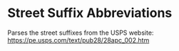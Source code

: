 # Street Suffix Abbreviations

Parses the street suffixes from the USPS website: https://pe.usps.com/text/pub28/28apc_002.htm
